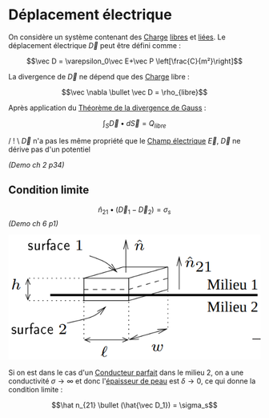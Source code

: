 # Déplacement électrique

On considère un système contenant des [Charge](Charge.md) [libres](Conducteur.md) et [liées](Conducteur.md). Le déplacement électrique $\vec D$ peut être défini comme :

$$\vec D = \varepsilon_0\vec E+\vec P \left[\frac{C}{m²}\right]$$

La divergence de $\vec D$ ne dépend que des [Charge](Charge.md) libre :

$$\vec \nabla \bullet \vec D = \rho_{libre}$$

Après application du [Théorème de la divergence de Gauss](Théorème%20de%20la%20divergence%20de%20Gauss.md) :

$$\int_S{\vec D\bullet d\vec S}=Q_{libre}$$

/ ! \\ $\vec D$ n'a pas les même propriété que le [Champ électrique](Champ%20électrique.md) $\vec E$, $\vec D$ ne dérive pas d'un potentiel

*(Demo ch 2 p34)*

## Condition limite

$$\hat n_{21} \bullet (\vec D_1-\vec D_2) = \sigma_s$$
*(Demo ch 6 p1)*

![](attachments/Pasted%20image%2020230717152934.png)

Si on est dans le cas d'un [Conducteur parfait](Conducteur.md) dans le milieu 2, on a une conductivité $\sigma \rightarrow \infty$  et donc l'[épaisseur de peau](Effet%20de%20peau.md) est $\delta \rightarrow 0$, ce qui donne la condition limite :

$$\hat n_{21} \bullet (\hat{\vec D_1}) = \sigma_s$$